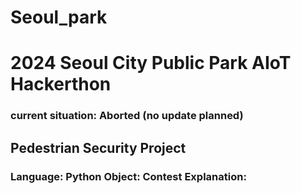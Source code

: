 # Seoul_park
<h1>2024 Seoul City Public Park AIoT Hackerthon </h1>
  <h3>current situation: Aborted (no update planned) </h3>
<h2>Pedestrian Security Project 
</h2>
<h3>
 <b> Language: Python</b> </n>
  <b>Object: Contest </b>
  <b>Explanation: </b>
    
</h3>
